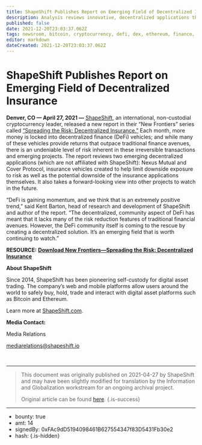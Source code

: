 ```yaml
---
title: ShapeShift Publishes Report on Emerging Field of Decentralized Insurance
description: Analysis reviews innovative, decentralized applications that help offset the financial risk associated with decentralized finance 
published: false
date: 2021-12-20T23:03:37.062Z
tags: newsroom, bitcoin, cryptocurrency, defi, dex, ethereum, finance, keepkey, ledger, mobile, needs-review
editor: markdown
dateCreated: 2021-12-20T23:03:37.062Z
---
```


# ShapeShift Publishes Report on Emerging Field of Decentralized Insurance

**Denver, CO — April 27, 2021 —** [ShapeShift](https://shapeshift.com/), an international, non-custodial cryptocurrency leader, released a new report in their “New Frontiers” series called [“Spreading the Risk: Decentralized Insurance.”](https://shapeshift.com/reports/decentralized-insurance) Each month, more money is locked into decentralized finance (DeFi) vehicles; and while many of these vehicles provide returns that outpace traditional finance avenues, there is an undeniable level of risk inherent in these irreversible transactions and emerging projects. The report reviews two emerging decentralized applications (which are not affiliated with ShapeShift): Nexus Mutual and Cover Protocol, insurance vehicles created to help limit downside exposure to risk as well as the potential downside of the insurance applications themselves. It also takes a forward-looking view into other projects to watch in the future.<br/>

“DeFi is gaining momentum, and we think that is an extremely positive trend,” said Kent Barton, head of research and development of ShapeShift and author of the report. “The decentralized, community aspect of DeFi has meant that it lacks many of the risk reduction features of traditional financial avenues. However, the DeFi community itself is coming to the rescue by creating a decentralized solution. It’s an emerging field that is worth continuing to watch.”<br/>

**RESOURCE:** [**Download New Frontiers—Spreading the Risk: Decentralized Insurance**](https://shapeshift.com/reports/decentralized-insurance)  

**About ShapeShift**

Since 2014, ShapeShift has been pioneering self-custody for digital asset trading. The company’s web and mobile platforms allow users around the world to safely buy, hold, trade and interact with digital asset platforms such as Bitcoin and Ethereum.<br/>

Learn more at [ShapeShift.com](https://shapeshift.com/).<br/>

**Media Contact:**<br/>

Media Relations 

[mediarelations@shapeshift.io](mailto:mediarelations@shapeshift.io)

<br/>

---

> This document was originally published on 2021-04-27 by ShapeShift and may have been slightly modified for translation by the Information and Globalization workstream for an ongoing archival project.
>
> Original article can be found [here](https://shapeshift.com/newsroom/shapeshift-publishes-report-on-emerging-field-of-decentralized-insurance).
{.is-success}

---

- bounty: true
- amt: 14
- signedBy: 0xFAc9dD5194098461B627554347f83D5431Fb30e2
- hash: 
{.is-hidden}